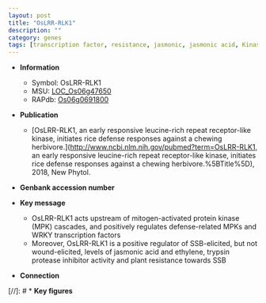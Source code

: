 ```yaml
---
layout: post
title: "OsLRR-RLK1"
description: ""
category: genes
tags: [transcription factor, resistance, jasmonic, jasmonic acid, Kinase, protein kinase]
---
```


* **Information**  
    + Symbol: OsLRR-RLK1  
    + MSU: [LOC_Os06g47650](http://rice.plantbiology.msu.edu/cgi-bin/ORF_infopage.cgi?orf=LOC_Os06g47650)  
    + RAPdb: [Os06g0691800](http://rapdb.dna.affrc.go.jp/viewer/gbrowse_details/irgsp1?name=Os06g0691800)  

* **Publication**  
    + [OsLRR-RLK1, an early responsive leucine-rich repeat receptor-like kinase, initiates rice defense responses against a chewing herbivore.](http://www.ncbi.nlm.nih.gov/pubmed?term=OsLRR-RLK1, an early responsive leucine-rich repeat receptor-like kinase, initiates rice defense responses against a chewing herbivore.%5BTitle%5D), 2018, New Phytol.

* **Genbank accession number**  

* **Key message**  
    + OsLRR-RLK1 acts upstream of mitogen-activated protein kinase (MPK) cascades, and positively regulates defense-related MPKs and WRKY transcription factors
    + Moreover, OsLRR-RLK1 is a positive regulator of SSB-elicited, but not wound-elicited, levels of jasmonic acid and ethylene, trypsin protease inhibitor activity and plant resistance towards SSB

* **Connection**  

[//]: # * **Key figures**  


